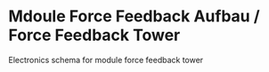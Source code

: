 # Mdoule Force Feedback Aufbau / Force Feedback Tower

Electronics schema for module force feedback tower
